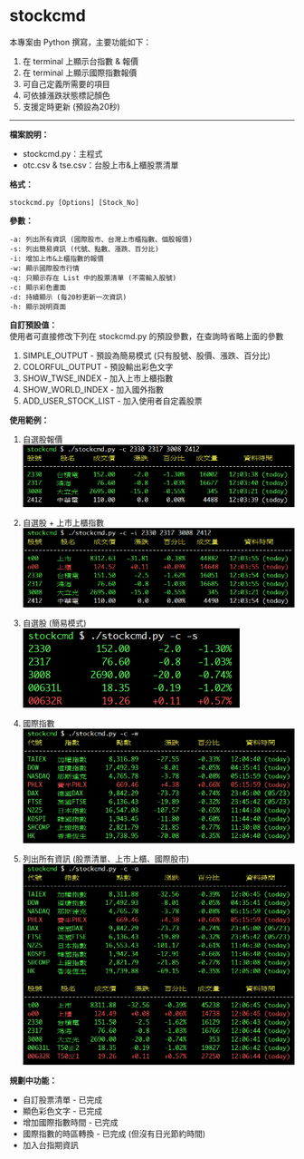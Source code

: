 stockcmd
===================

本專案由 Python 撰寫，主要功能如下：  
1. 在 terminal 上顯示台指數 & 報價  
2. 在 terminal 上顯示國際指數報價  
3. 可自己定義所需要的項目  
4. 可依據漲跌狀態標記顏色  
5. 支援定時更新 (預設為20秒)

---------
**檔案說明：**  
 - stockcmd.py：主程式  
 - otc.csv & tse.csv：台股上市&上櫃股票清單  
 
**格式：**  

    stockcmd.py [Options] [Stock_No]

**參數：**  

    -a: 列出所有資訊 (國際股市、台灣上市櫃指數、個股報價)
    -s: 列出簡易資訊 (代號、點數、漲跌、百分比)
    -i: 增加上市&上櫃指數的報價
    -w: 顯示國際股市行情
    -q: 只顯示存在 List 中的股票清單 (不需輸入股號)
    -c: 顯示彩色畫面
    -d: 持續顯示 (每20秒更新一次資訊)
    -h: 顯示說明頁面

**自訂預設值：**  
使用者可直接修改下列在 stockcmd.py 的預設參數，在查詢時省略上面的參數  
1. SIMPLE_OUTPUT - 預設為簡易模式 (只有股號、股價、漲跌、百分比)  
2. COLORFUL_OUTPUT - 預設輸出彩色文字  
3. SHOW_TWSE_INDEX - 加入上市上櫃指數  
4. SHOW_WORLD_INDEX - 加入國外指數  
5. ADD_USER_STOCK_LIST - 加入使用者自定義股票  
  
**使用範例：**  

1. 自選股報價  
![Alt text](/screenshot/1.png "Snapshot")  

2. 自選股 + 上市上櫃指數  
![Alt text](/screenshot/2.png "Snapshot")  

3. 自選股 (簡易模式)  
![Alt text](/screenshot/3.png "Snapshot")  

4. 國際指數  
![Alt text](/screenshot/4.png "Snapshot")  

5. 列出所有資訊 (股票清單、上市上櫃、國際股市)  
![Alt text](/screenshot/5.png "Snapshot")  

**規劃中功能：**  
- 自訂股票清單 - 已完成  
- 顯色彩色文字 - 已完成  
- 增加國際指數時間 - 已完成  
- 國際指數的時區轉換 - 已完成 (但沒有日光節約時間)  
- 加入台指期資訊
